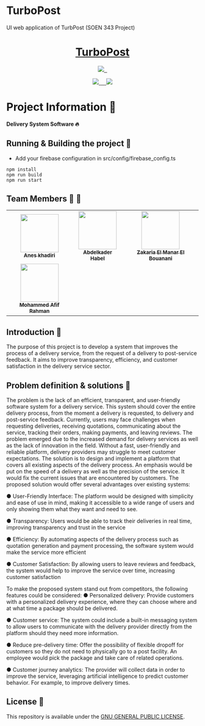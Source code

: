 # TurboPost
UI web application of TurbPost (SOEN 343 Project)
<p align="center">
  <a href="https://github.com/KA-devl/TurboPost/">
    <h1 align="center">TurboPost</h1>
  </a>
</p>

<p align="center">
  <a aria-label="Github Actions" href="">
    <img src="https://img.shields.io/badge/GitHub_Actions-2088FF?style=for-the-badge&logo=github-actions&logoColor=white">
  </a>
  <a aria-label="Typescript" href="https://www.typescriptlang.org/">
    <img alt="" src="https://img.shields.io/badge/TypeScript-007ACC?style=for-the-badge&logo=typescript&logoColor=white">
  </a>
      <a aria-label="eslint" href="https://eslint.org/">
    <img alt="" src="https://img.shields.io/badge/eslint-3A33D1?style=for-the-badge&logo=eslint&logoColor=white">
  </a>
</p>

<p align="center">
  <a aria-label="Vue" href="https://www.npmjs.com/">
    <img src="https://img.shields.io/badge/Vue.js-4FC08D?style=for-the-badge&logo=vue.js&logoColor=white">

  </a>
  <a aria-label="MUI" href="https://mui.com/">
    <img alt="" src="https://img.shields.io/badge/Material%20UI-007FFF?style=for-the-badge&logo=mui&logoColor=white">
  </a>
  <a aria-label="GitKraken" href="https://www.gitkraken.com/">
    <img alt="" src="https://img.shields.io/badge/GitKraken-179287?style=for-the-badge&logo=GitKraken&logoColor=white">
  </a>
  <a aria-label="Cypress" href="https://www.cypress.io/">
    <img alt="" src="https://img.shields.io/badge/Cypress-17202C?style=for-the-badge&logo=cypress&logoColor=white">
  </a>
    <a aria-label="VSCode" href="https://code.visualstudio.com/">
    <img alt="" src="https://img.shields.io/badge/Visual_Studio_Code-0078D4?style=for-the-badge&logo=visual%20studio%20code&logoColor=white">
  </a>
    </a>
   <img src="https://img.shields.io/badge/Django-092E20?style=for-the-badge&logo=django&logoColor=white">

</p>

# Project Information 🚀

**Delivery System Software  🔥**

## Running & Building the project 🔨
- Add your firebase configuration in src/config/firebase_config.ts

```
npm install
npm run build
npm run start
```



## Team Members 💪 🎉

<table>
  <tr>
    <td align="center"><a href="https://www.linkedin.com/in/anes-khadiri/"><img src="https://media.licdn.com/dms/image/C5603AQFC2HX9Ts-6DA/profile-displayphoto-shrink_200_200/0/1659009110166?e=1701907200&v=beta&t=kXyu-6yNqJMaGlJJvicOm74bkGZd8SnvCPdo58DlHJA" width="100px;" alt=""/><br /><sub><b>Anes khadiri</b></sub></a></td>
    <td align="center"><a href="https://www.linkedin.com/in/abdelhabel/"><img src="https://media.licdn.com/dms/image/D5603AQECzfpFLSVplA/profile-displayphoto-shrink_200_200/0/1696535448928?e=1701907200&v=beta&t=tevxmJD0kDvN5f3ONIWgbAAGj_OLkCj0vnZWI5sZqsE" width="100px;" alt=""/><br /><sub><b>Abdelkader Habel</b></sub></a></td>
    <td align="center"><a href="https://www.linkedin.com/in/zakaria-el-manar-el-bouanani/"><img src="https://media.licdn.com/dms/image/D4E03AQEgpmxK_ETNwA/profile-displayphoto-shrink_200_200/0/1693871416631?e=1701907200&v=beta&t=LrLf2NfXb97qr43VaPEu6Nq9pBztRB9eQLB8IceD5HQ" width="100px;" alt=""/><br /><sub><b>Zakaria El Manar El
Bouanani
 </b></sub></a></td>
  </tr>
  <tr>
   <td align="center"><a href="https://www.linkedin.com/in/mohammed-rahman-26a926224/"><img src="https://media.licdn.com/dms/image/D4E35AQEiedPzbafkog/profile-framedphoto-shrink_200_200/0/1649184243941?e=1697313600&v=beta&t=VbzCojO5NnJiKeuWD42_3C4gtN_RKIpE10_XY2rOGL4" width="100px;" alt=""/><br /><sub><b>Mohammed Afif Rahman</b></sub></a></td>
  </tr>
</table>



## Introduction 📖

The purpose of this project is to develop a system that improves the process of a delivery service, from
the request of a delivery to post-service feedback. It aims to improve transparency, efficiency, and
customer satisfaction in the delivery service sector.

## Problem definition & solutions 📝

The problem is the lack of an efficient, transparent, and user-friendly software system for a
delivery service. This system should cover the entire delivery process, from the moment a
delivery is requested, to delivery and post-service feedback. Currently, users may face challenges
when requesting deliveries, receiving quotations, communicating about the service, tracking their
orders, making payments, and leaving reviews.
The problem emerged due to the increased demand for delivery services as well as the lack of
innovation in the field. Without a fast, user-friendly and reliable platform, delivery providers
may struggle to meet customer expectations.
The solution is to design and implement a platform that covers all existing aspects of the delivery
process. An emphasis would be put on the speed of a delivery as well as the precision of the
service. It would fix the current issues that are encountered by customers.
The proposed solution would offer several advantages over existing systems:

● User-Friendly Interface: The platform would be designed with simplicity and ease of use
in mind, making it accessible to a wide range of users and only showing them what they
want and need to see.

● Transparency: Users would be able to track their deliveries in real time, improving
transparency and trust in the service

● Efficiency: By automating aspects of the delivery process such as quotation generation
and payment processing, the software system would make the service more efficient

● Customer Satisfaction: By allowing users to leave reviews and feedback, the system
would help to improve the service over time, increasing customer satisfaction

To make the proposed system stand out from competitors, the following features could be
considered:
● Personalized delivery: Provide customers with a personalized delivery experience, where
they can choose where and at what time a package should be delivered.

● Customer service: The system could include a built-in messaging system to allow users to
communicate with the delivery provider directly from the platform should they need
more information.

● Reduce pre-delivery time: Offer the possibility of flexible dropoff for customers so they
do not need to physically go to a post facility. An employee would pick the package and
take care of related operations.

● Customer journey analytics: The provider will collect data in order to improve the
service, leveraging artificial intelligence to predict customer behavior. For example, to
improve delivery times.



## License 📝

This repository is available under the [GNU GENERAL PUBLIC LICENSE](./LICENSE).
